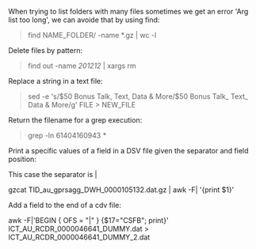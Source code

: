 When trying to list folders with many files sometimes we get an error 'Arg list too long', we can avoide that by using find:

> find NAME_FOLDER/ -name *.gz | wc -l


Delete files by pattern: 
> find out -name *201212* | xargs rm


Replace a string in a text file:

> sed -e 's/$50 Bonus Talk, Text, Data & More/$50 Bonus Talk_ Text_ Data & More/g' FILE > NEW_FILE 


Return the filename for a grep execution:

> grep -ln 61404160943 *


Print a specific values of a field in a DSV file given the separator and field position:

This case the separator is |
 
gzcat TID_au_gprsagg_DWH_0000105132.dat.gz | awk -F\| '{print $1}'

 

Add a field to the end of a cdv file:

awk -F\|'BEGIN { OFS = "|" } {$17="CSFB"; print}' ICT_AU_RCDR_0000046641_DUMMY.dat > ICT_AU_RCDR_0000046641_DUMMY_2.dat
